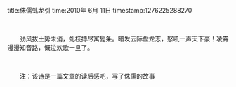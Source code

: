 title:侏儒虬龙引
time:2010年 6月 11日
timestamp:1276225288270

&nbsp; 
<P style="TEXT-INDENT: 2em;">劲风拔土势未消，虬枝搏尽寓髭条。暗发云际盘龙志，怒吼一声天下豪！凌霄漫漫知音路，慨泣欢歌一旦了。</P>
<P style="TEXT-INDENT: 2em;">&nbsp;</P>
<P style="TEXT-INDENT: 2em;">注：该诗是一篇文章的读后感吧，写了侏儒的故事</P>